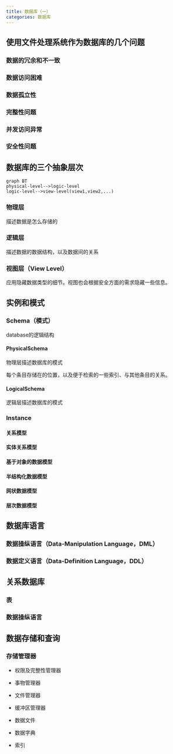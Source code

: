 ```yaml
---
title: 数据库（一）
categories: 数据库
---
```

## 使用文件处理系统作为数据库的几个问题

### 数据的冗余和不一致

### 数据访问困难

### 数据孤立性

### 完整性问题

### 并发访问异常

### 安全性问题

## 数据库的三个抽象层次

```mermaid
graph BT
physical-level-->logic-level
logic-level-->view-level(view1,view2,...)
```

### 物理层

描述数据是怎么存储的

### 逻辑层

描述数据的数据结构，以及数据间的关系

### 视图层（View Level）

应用隐藏数据类型的细节。视图也会根据安全方面的需求隐藏一些信息。

## 实例和模式

### Schema（模式）

database的逻辑结构

#### PhysicalSchema

物理层描述数据库的模式

每个条目存储在的位置，以及便于检索的一些索引、与其他条目的关系。

#### LogicalSchema

逻辑层描述数据库的模式

### Instance

#### 关系模型

#### 实体关系模型

#### 基于对象的数据模型

#### 半结构化数据模型

#### 网状数据模型

#### 层次数据模型

## 数据库语言

### 数据操纵语言（Data-Manipulation Language，DML）

### 数据定义语言（Data-Definition Language，DDL）

## 关系数据库

### 表

### 数据操纵语言

## 数据存储和查询

### 存储管理器

- 权限及完整性管理器
- 事物管理器
- 文件管理器
- 缓冲区管理器

- 数据文件
- 数据字典
- 索引
